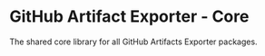 # GitHub Artifact Exporter - Core

The shared core library for all GitHub Artifacts Exporter packages.

